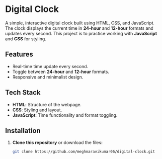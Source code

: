 # Digital Clock

A simple, interactive digital clock built using HTML, CSS, and JavaScript. The clock displays the current time in **24-hour** and **12-hour** formats and updates every second. This project is to practice working with **JavaScript** and **CSS** for styling.

## Features
- Real-time time update every second.
- Toggle between **24-hour** and **12-hour** formats.
- Responsive and minimalist design.

## Tech Stack
- **HTML**: Structure of the webpage.
- **CSS**: Styling and layout.
- **JavaScript**: Time functionality and format toggling.

## Installation

1. **Clone this repository** or download the files:
   ```sh
   git clone https://github.com/meghnaravikumar06/digital-clock.git
